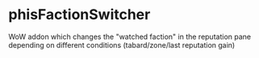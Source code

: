 # phisFactionSwitcher
WoW addon which changes the "watched faction" in the reputation pane depending on different conditions (tabard/zone/last reputation gain)

